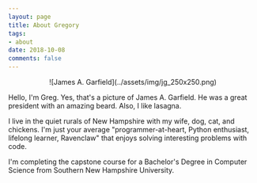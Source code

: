 ```yaml
---
layout: page
title: About Gregory
tags: 
- about
date: 2018-10-08
comments: false
---
```


<center>![James A. Garfield](../assets/img/jg_250x250.png)</center>

Hello, I'm Greg. Yes, that's a picture of James A. Garfield. He was a great president with an amazing beard. Also, I like lasagna.

I live in the quiet rurals of New Hampshire with my wife, dog, cat, and chickens. I'm just your average "programmer-at-heart, Python enthusiast, lifelong learner, Ravenclaw" that enjoys solving interesting problems with code.

I'm completing the capstone course for a Bachelor's Degree in Computer Science from Southern New Hampshire University.
